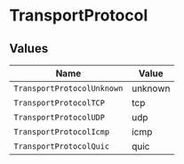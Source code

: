 # TransportProtocol


## Values

| Name                       | Value                      |
| -------------------------- | -------------------------- |
| `TransportProtocolUnknown` | unknown                    |
| `TransportProtocolTCP`     | tcp                        |
| `TransportProtocolUDP`     | udp                        |
| `TransportProtocolIcmp`    | icmp                       |
| `TransportProtocolQuic`    | quic                       |